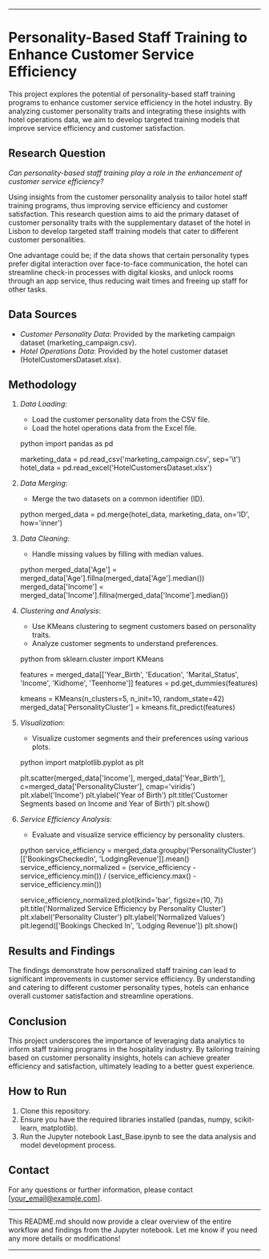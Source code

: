 


---

# Personality-Based Staff Training to Enhance Customer Service Efficiency

This project explores the potential of personality-based staff training programs to enhance customer service efficiency in the hotel industry. By analyzing customer personality traits and integrating these insights with hotel operations data, we aim to develop targeted training models that improve service efficiency and customer satisfaction.

## Research Question

*Can personality-based staff training play a role in the enhancement of customer service efficiency?*

Using insights from the customer personality analysis to tailor hotel staff training programs, thus improving service efficiency and customer satisfaction. This research question aims to aid the primary dataset of customer personality traits with the supplementary dataset of the hotel in Lisbon to develop targeted staff training models that cater to different customer personalities.

One advantage could be; if the data shows that certain personality types prefer digital interaction over face-to-face communication, the hotel can streamline check-in processes with digital kiosks, and unlock rooms through an app service, thus reducing wait times and freeing up staff for other tasks.

## Data Sources

- *Customer Personality Data*: Provided by the marketing campaign dataset (marketing_campaign.csv).
- *Hotel Operations Data*: Provided by the hotel customer dataset (HotelCustomersDataset.xlsx).

## Methodology

1. *Data Loading*:
    - Load the customer personality data from the CSV file.
    - Load the hotel operations data from the Excel file.

    python
    import pandas as pd

    marketing_data = pd.read_csv('marketing_campaign.csv', sep='\t')
    hotel_data = pd.read_excel('HotelCustomersDataset.xlsx')
    

2. *Data Merging*:
    - Merge the two datasets on a common identifier (ID).

    python
    merged_data = pd.merge(hotel_data, marketing_data, on='ID', how='inner')
    

3. *Data Cleaning*:
    - Handle missing values by filling with median values.

    python
    merged_data['Age'] = merged_data['Age'].fillna(merged_data['Age'].median())
    merged_data['Income'] = merged_data['Income'].fillna(merged_data['Income'].median())
    

4. *Clustering and Analysis*:
    - Use KMeans clustering to segment customers based on personality traits.
    - Analyze customer segments to understand preferences.

    python
    from sklearn.cluster import KMeans

    features = merged_data[['Year_Birth', 'Education', 'Marital_Status', 'Income', 'Kidhome', 'Teenhome']]
    features = pd.get_dummies(features)

    kmeans = KMeans(n_clusters=5, n_init=10, random_state=42)
    merged_data['PersonalityCluster'] = kmeans.fit_predict(features)
    

5. *Visualization*:
    - Visualize customer segments and their preferences using various plots.

    python
    import matplotlib.pyplot as plt

    plt.scatter(merged_data['Income'], merged_data['Year_Birth'], c=merged_data['PersonalityCluster'], cmap='viridis')
    plt.xlabel('Income')
    plt.ylabel('Year of Birth')
    plt.title('Customer Segments based on Income and Year of Birth')
    plt.show()
    

6. *Service Efficiency Analysis*:
    - Evaluate and visualize service efficiency by personality clusters.

    python
    service_efficiency = merged_data.groupby('PersonalityCluster')[['BookingsCheckedIn', 'LodgingRevenue']].mean()
    service_efficiency_normalized = (service_efficiency - service_efficiency.min()) / (service_efficiency.max() - service_efficiency.min())

    service_efficiency_normalized.plot(kind='bar', figsize=(10, 7))
    plt.title('Normalized Service Efficiency by Personality Cluster')
    plt.xlabel('Personality Cluster')
    plt.ylabel('Normalized Values')
    plt.legend(['Bookings Checked In', 'Lodging Revenue'])
    plt.show()
    

## Results and Findings

The findings demonstrate how personalized staff training can lead to significant improvements in customer service efficiency. By understanding and catering to different customer personality types, hotels can enhance overall customer satisfaction and streamline operations.

## Conclusion

This project underscores the importance of leveraging data analytics to inform staff training programs in the hospitality industry. By tailoring training based on customer personality insights, hotels can achieve greater efficiency and satisfaction, ultimately leading to a better guest experience.

## How to Run

1. Clone this repository.
2. Ensure you have the required libraries installed (pandas, numpy, scikit-learn, matplotlib).
3. Run the Jupyter notebook Last_Base.ipynb to see the data analysis and model development process.

## Contact

For any questions or further information, please contact [your_email@example.com].

---

This README.md should now provide a clear overview of the entire workflow and findings from the Jupyter notebook. Let me know if you need any more details or modifications!




---


